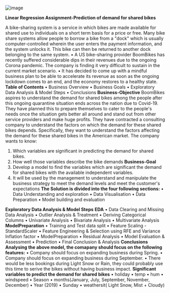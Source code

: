 ![image](https://user-images.githubusercontent.com/77272939/146241360-c70749e4-5b40-4aec-ab46-c5e256befe61.png)


**Linear Regression Assignment-Prediction of demand for shared bikes**

 A bike-sharing system is a service in which bikes are made available for shared use to individuals on a short term basis for a price or free. Many bike share systems allow people to borrow a bike from a "dock" which is usually computer-controlled wherein the user enters the payment information, and the system unlocks it. This bike can then be returned to another dock belonging to the same system.
  •	A US bike-sharing provider BoomBikes has recently suffered considerable dips in their revenues due to the ongoing Corona pandemic. The company is finding it very difficult to sustain in the current market scenario.
  •	It has decided to come up with a mindful business plan to be able to accelerate its revenue as soon as the ongoing lockdown comes to an end, and the economy restores to a healthy state.
**Table of Contents**
•	Business Overview
•	Business Goals
•	Exploratory Data Analysis & Model Steps
•	Conclusions
**Business-Objective**
BoomBikes aspires to understand the demand for shared bikes among the people after this ongoing quarantine situation ends across the nation due to Covid-19. They have planned this to prepare themselves to cater to the people's needs once the situation gets better all around and stand out from other service providers and make huge profits.
They have contracted a consulting company to understand the factors on which the demand for these shared bikes depends. Specifically, they want to understand the factors affecting the demand for these shared bikes in the American market. The company wants to know:
  1.	Which variables are significant in predicting the demand for shared bikes.
  2.	How well those variables describe the bike demands
**Business-Goal**
  1.	Develop a model to find the variables which are significant the demand for shared bikes with the available independent variables.
  2.	It will be used by the management to understand and manipulate the business strategy to meet the demand levels and meet the customer's expectations
**The Solution is divided into the four following sections:**
  •	Data Understanding and exploration
  •	Data Visualisation
  •	Data Preparation
  •	Model building and evaluation

**Exploratory Data Analysis & Model Steps**
**EDA**
  •	Data Clearing and Missing Data Analysis
  •	Outlier Analysis & Treatment 
  •	Deriving Categorical Columns
  •	Univariate Analysis
  •	Bivariate Analysis
  •	Multivariate Analysis
**ModelPreparation**
  •	Training and Test data split
  •	Feature Scaling - StandardScaler
  •	Feature Engineering & Selection using RFE and Variance Inflation factor
  •	ModelPreparation
  •	Residual Analysis
  •	Model Evaluation & Assessment
  •	Prediction
  •	Final Conclusion & Analysis
**Conclusions**
**Analysing the above model, the comapany should focus on the following features:**
  •	Company should focus on expanding business during Spring.
  •	Company should focus on expanding business during September.
  •	There would be less bookings during Light Snow or Rain, they could probably use this time to serive the bikes without having business impact.
**Significant variables to predict the demand for shared bikes**
  •	holiday
  •	temp
  •	hum
  •	windspeed
  •	Season
  •	months(January, July, September, November, December)
  •	Year (2019)
  •	Sunday
  •	weathersit( Light Snow, Mist + Cloudy)




